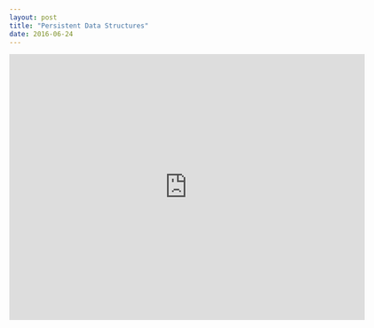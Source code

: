 ```yaml
---
layout: post
title: "Persistent Data Structures"
date: 2016-06-24
---
```

<iframe width="640" height="480" src="https://www.youtube.com/embed/np0FMeYhnek" frameborder="0" allowfullscreen></iframe><br>
